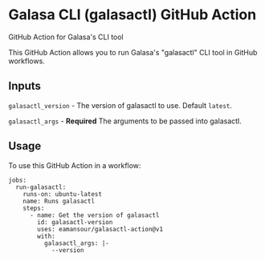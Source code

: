 # Galasa CLI (galasactl) GitHub Action
GitHub Action for Galasa's CLI tool

This GitHub Action allows you to run Galasa's "galasactl" CLI tool in GitHub workflows.

## Inputs

`galasactl_version` - The version of galasactl to use. Default `latest`.

`galasactl_args` - **Required** The arguments to be passed into galasactl.

## Usage

To use this GitHub Action in a workflow:
```
jobs:
  run-galasactl:
    runs-on: ubuntu-latest
    name: Runs galasactl
    steps:
      - name: Get the version of galasactl
        id: galasactl-version
        uses: eamansour/galasactl-action@v1
        with:
          galasactl_args: |-
            --version
```